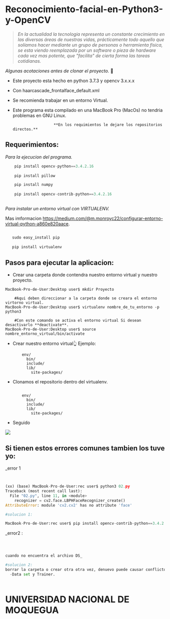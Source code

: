 

# Reconocimiento-facial-en-Python3-y-OpenCV


> _En la actualidad la tecnologia representa un constante crecimiento en las diversas áreas de nuestras vidas, prácticamente todo aquello que solíamos hacer mediante un grupo de personas o herramienta física, se esta viendo reemplazada por un software o pieza de hardware cada vez mas potente, que "facilita" de cierta forma las tareas cotidianas._

_Algunas acotaciones antes de clonar el proyecto._ 🚀

- Este proyecto esta hecho en python 3.7.3 y opencv 3.x.x.x
- Con haarcascade_frontalface_default.xml
- Se recomienda trabajar en un entorno Virtual.
- Este programa esta compilado en una MacBook Pro (MacOs) no tendria problemas en GNU Linux.

                        **En los requimientos le dejare los repositorios directos.**


## Requerimientos:

  _Para la ejecucion del programa._

```python
    pip install opencv-python==3.4.2.16
  
    pip install pillow

    pip install numpy
  
    pip install opencv-contrib-python==3.4.2.16
  
```
  _Para instalar un entorno virtual con VIRTUALENV._
  
  Mas imformacion https://medium.com/@m.monroyc22/configurar-entorno-virtual-python-a860e820aace.
  
```python

   sudo easy_install pip
  
   pip install virtualenv
```

## Pasos para ejecutar la aplicacion:

- Crear una carpeta donde contendra nuestro entorno virtual y nuestro proyecto.
```console
MacBook-Pro-de-User:Desktop user$ mkdir Proyecto

    #Aqui deben direccionar a la carpeta donde se creara el entorno virtorno virtual. 
MacBook-Pro-de-User:Desktop user$ virtualenv nombre_de_tu_entorno -p python3
  
    #Con este comando se activa el entorno virtual Si desean desactivarlo **deactivate**.
MacBook-Pro-de-User:Desktop user$ source nombre_entorno_virtual/bin/activate 
```



- Crear nuestro entorno virtual👆
  Ejemplo:
  ```
      env/
        bin/
        include/
        lib/
          site-packages/
   ```     
  
- Clonamos el repositorio dentro del virtualenv.

  ```
  
      env/
        bin/
        include/
        lib/
          site-packages/
   ```     





- Seguido 

![](../header.png)






































## Si tienen estos errores comunes tambien los tuve yo:

_error 1

```python


(xx) (base) MacBook-Pro-de-User:rec user$ python3 02.py
Traceback (most recent call last):
  File "02.py", line 11, in <module>
    recognizer = cv2.face.LBPHFaceRecognizer_create()
AttributeError: module 'cv2.cv2' has no attribute 'face'

#solucion 1:

MacBook-Pro-de-User:rec user$ pip install opencv-contrib-python==3.4.2.16

```
_error2 :

```python



cuando no encuentra el archivo DS_

#solucion 2:
borrar la carpeta o crear otra otra vez, denuevo puede causar conflicto: 
  -Data set y Trainer.
  
```
  
  
  
  
  # UNIVERSIDAD NACIONAL DE MOQUEGUA #
  







